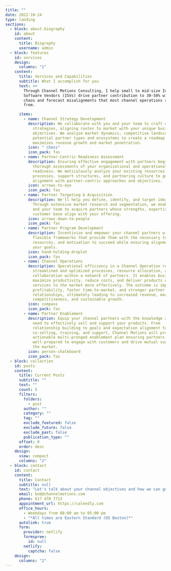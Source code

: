 ```yaml
---
title: ""
date: 2022-10-24
type: landing
sections:
  - block: about.biography
    id: about
    content:
      title: Biography
      username: admin
  - block: features
    id: services
    design:
      columns: "2"
    content:
      title: Services and Capabilities
      subtitle: What I accomplish for you
      text: >+
        Through Channel Motions Consulting, I help small to mid-size Independent
        Software Vendors (ISVs) drive partner contribution to 30-50% without the
        chaos and forecast misalignments that most channel operations suffer
        from. 

      items:
        - name: Channel Strategy Development
          description: We collaborate with you and your team to craft effective channel
            strategies, aligning routes to market with your unique business
            objectives. We analyze market dynamics, competitive landscapes, and
            potential partner types and ecosystems to create a roadmap that
            maximizes revenue growth and market penetration.
          icon: " chess"
          icon_pack: fas
        - name: Partner-Centric Readiness Assessment
          description: Ensuring effective engagement with partners begins with conducting
            thorough assessments of your organizational and operational
            readiness. We meticulously analyze your existing resources,
            processes, support structures, and partnering culture to guarantee
            alignment with partner-centric approaches and objectives.
          icon: arrows-to-eye
          icon_pack: fas
        - name: Partner Targeting & Acquisition
          description: We'll help you define, identify, and target ideal channel partners.
            Through extensive market research and segmentation, we enable you
            and your team to acquire partners whose strengths, expertise, and
            customer base align with your offering.
          icon: arrows-down-to-people
          icon_pack: fas
        - name: Partner Program Development
          description: Incentivize and empower your channel partners with cohesive,
            flexible frameworks that provide them with the necessary tools,
            resources, and motivation to succeed while ensuring alignment with
            your goals.
          icon: hand-holding-droplet
          icon_pack: fas
        - name: Channel Operations
          description: Operational efficiency in a Channel Operation refers to the
            streamlined and optimized processes, resource allocation, and
            collaboration within a network of partners. It enables businesses to
            maximize productivity, reduce costs, and deliver products or
            services to the market more effectively. The outcome is improved
            profitability, faster time-to-market, and stronger partner
            relationships, ultimately leading to increased revenue, market
            competitiveness, and sustainable growth.
          icon: compass
          icon_pack: fas
        - name: Partner Enablement
          description: Equip your channel partners with the knowledge and resources they
            need to effectively sell and support your products. From
            relationship building to goals and expectation alignment to
            co-selling, training, and support, Channel Motions will produce an
            actionable multi-pronged enablement plan ensuring partners are
            well-prepared to engage with customers and drive mutual success in
            the market.
          icon: person-chalkboard
          icon_pack: fas
  - block: collection
    id: posts
    content:
      title: Current Posts
      subtitle: ""
      text: ""
      count: 5
      filters:
        folders:
          - post
        author: ""
        category: ""
        tag: ""
        exclude_featured: false
        exclude_future: false
        exclude_past: false
        publication_type: ""
      offset: 0
      order: desc
    design:
      view: compact
      columns: "2"
  - block: contact
    id: contact
    content:
      title: Contact
      subtitle: null
      text: "Let's talk about your channel objectives and how we can get you there. "
      email: bob@channelmotions.com
      phone: 617 470 7713
      appointment_url: https://calendly.com
      office_hours:
        - Weekdays from 08:00 am to 05:00 pm
        - "*All times are Eastern Standard (US Boston)*"
      autolink: true
      form:
        provider: netlify
        formspree:
          id: null
        netlify:
          captcha: false
    design:
      columns: "2"
---
```

